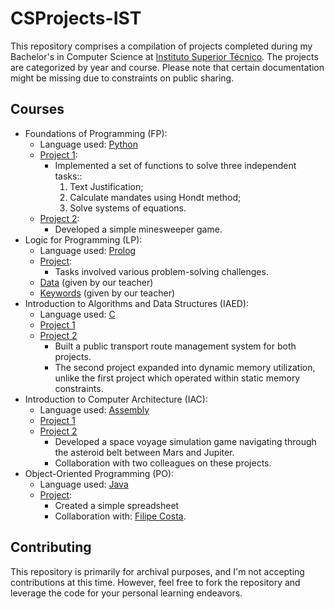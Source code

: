 # CSProjects-IST
This repository comprises a compilation of projects completed during my Bachelor's in Computer Science at [Instituto Superior Técnico](https://tecnico.ulisboa.pt/en/). The projects are categorized by year and course. Please note that certain documentation might be missing due to constraints on public sharing.

## Courses
- Foundations of Programming (FP):
  - Language used: [Python](https://www.python.org/)
  - [Project 1](https://github.com/03kiko/Uni-Projects/blob/main/1st%20year/FP/P1.py):
    - Implemented a set of functions to solve three independent tasks::
      1) Text Justification;
      2) Calculate mandates using Hondt method;
      3) Solve systems of equations.
  - [Project 2](https://github.com/03kiko/Uni-Projects/blob/main/1st%20year/FP/P2.py):
    - Developed a simple minesweeper game.
- Logic for Programming (LP):
  - Language used: [Prolog](https://www.swi-prolog.org/)
  - [Project](https://github.com/03kiko/Uni-Projects/blob/main/1st%20year/LP/projeto-lp.pl):
    - Tasks involved various problem-solving challenges.
  - [Data](https://github.com/03kiko/Uni-Projects/blob/main/1st%20year/LP/dados.pl) (given by our teacher)
  - [Keywords](https://github.com/03kiko/Uni-Projects/blob/main/1st%20year/LP/keywords.pl) (given by our teacher)
- Introduction to Algorithms and Data Structures (IAED):
  - Language used: [C](https://en.wikipedia.org/wiki/C_(programming_language))
  - [Project 1](https://github.com/03kiko/Uni-Projects/blob/main/1st%20year/IAED/project1.c)
  - [Project 2](https://github.com/03kiko/Uni-Projects/tree/main/1st%20year/IAED/project2)
    - Built a public transport route management system for both projects.
    - The second project expanded into dynamic memory utilization, unlike the first project which operated within static memory constraints.
- Introduction to Computer Architecture (IAC):
  - Language used: [Assembly](https://en.wikipedia.org/wiki/Assembly_language)
  - [Project 1](https://github.com/03kiko/Uni-Projects/tree/main/1st%20year/IAC/P1)
  - [Project 2](https://github.com/03kiko/Uni-Projects/tree/main/1st%20year/IAC/P2)
    - Developed a space voyage simulation game navigating through the asteroid belt between Mars and Jupiter. 
    - Collaboration with two colleagues on these projects.
- Object-Oriented Programming (PO):
  - Language used: [Java](https://www.java.com/en/)
  - [Project](https://github.com/03kiko/Uni-Projects/tree/main/2nd%20year/PO):
    - Created a simple spreadsheet
    - Collaboration with: [Filipe Costa](https://github.com/FilipeAlexCosta).
## Contributing
This repository is primarily for archival purposes, and I'm not accepting contributions at this time. However, feel free to fork the repository and leverage the code for your personal learning endeavors.